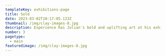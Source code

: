 ```yaml
---
templateKey: exhibitions-page
title: Sold
date: 2023-03-02T10:17:05.133Z
thumbnail: /img/clay-images-8.jpg
description: Experience Rai Julian's bold and uplifting art at his exhibitions. Check out the latest shows and immerse yourself in his unique visual poetry.
number: 3
pagetype:
  - main
featuredimage: /img/clay-images-8.jpg
---
```



